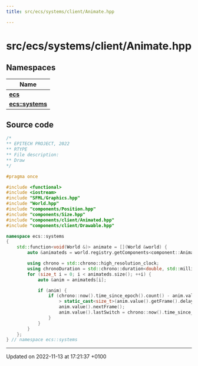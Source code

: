 ```yaml
---
title: src/ecs/systems/client/Animate.hpp

---
```


# src/ecs/systems/client/Animate.hpp



## Namespaces

| Name           |
| -------------- |
| **[ecs](Namespaces/namespaceecs.md)**  |
| **[ecs::systems](Namespaces/namespaceecs_1_1systems.md)**  |




## Source code

```cpp
/*
** EPITECH PROJECT, 2022
** RTYPE
** File description:
** Draw
*/

#pragma once

#include <functional>
#include <iostream>
#include "SFML/Graphics.hpp"
#include "World.hpp"
#include "components/Position.hpp"
#include "components/Size.hpp"
#include "components/client/Animated.hpp"
#include "components/client/Drawable.hpp"

namespace ecs::systems
{
    std::function<void(World &)> animate = [](World &world) {
        auto &animateds = world.registry.getComponents<component::Animated>();

        using chrono = std::chrono::high_resolution_clock;
        using chronoDuration = std::chrono::duration<double, std::milli>;
        for (size_t i = 0; i < animateds.size(); ++i) {
            auto &anim = animateds[i];

            if (anim) {
                if (chrono::now().time_since_epoch().count() - anim.value().lastSwitch
                    > static_cast<size_t>(anim.value().getFrame().delay) * 1000000) {
                    anim.value().nextFrame();
                    anim.value().lastSwitch = chrono::now().time_since_epoch().count();
                }
            }
        }
    };
} // namespace ecs::systems
```


-------------------------------

Updated on 2022-11-13 at 17:21:37 +0100
